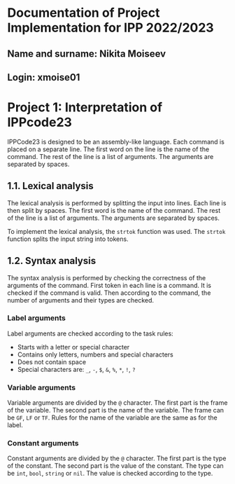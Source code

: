 # Documentation of Project Implementation for IPP 2022/2023

## Name and surname: Nikita Moiseev

## Login: xmoise01

# Project 1: Interpretation of IPPcode23

IPPCode23 is designed to be an assembly-like language. Each command is placed on a separate line. The first word on the
line is the name of the command. The rest of the line is a list of arguments. The arguments are separated by spaces.

## 1.1. Lexical analysis

The lexical analysis is performed by splitting the input into lines. Each line is then split by spaces.
The first word is the name of the command. The rest of the line is a list of arguments. The arguments are separated by
spaces.

To implement the lexical analysis, the `strtok` function was used. The `strtok` function splits the input string into
tokens.

## 1.2. Syntax analysis

The syntax analysis is performed by checking the correctness of the arguments of the command. First token in each line
is a command. It is checked if the command is valid. Then according to the command, the number of arguments and their
types are checked.

### Label arguments

Label arguments are checked according to the task rules:

* Starts with a letter or special character
* Contains only letters, numbers and special characters
* Does not contain space
* Special characters are: `_`, `-`, `$`, `&`, `%`, `*`, `!`, `?`

### Variable arguments

Variable arguments are divided by the `@` character. The first part is the frame of the variable. The second part is the
name of the variable. The frame can be `GF`, `LF` or `TF`. Rules for the name of the variable are the same as for the
label.

### Constant arguments

Constant arguments are divided by the `@` character. The first part is the type of the constant. The second part is the
value of the constant. The type can be `int`, `bool`, `string` or `nil`. The value is checked according to the type.




